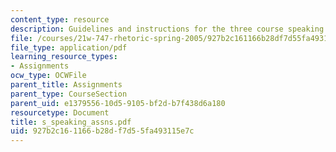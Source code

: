 ```yaml
---
content_type: resource
description: Guidelines and instructions for the three course speaking assignments.
file: /courses/21w-747-rhetoric-spring-2005/927b2c161166b28df7d55fa493115e7c_s_speaking_assns.pdf
file_type: application/pdf
learning_resource_types:
- Assignments
ocw_type: OCWFile
parent_title: Assignments
parent_type: CourseSection
parent_uid: e1379556-10d5-9105-bf2d-b7f438d6a180
resourcetype: Document
title: s_speaking_assns.pdf
uid: 927b2c16-1166-b28d-f7d5-5fa493115e7c
---
```


